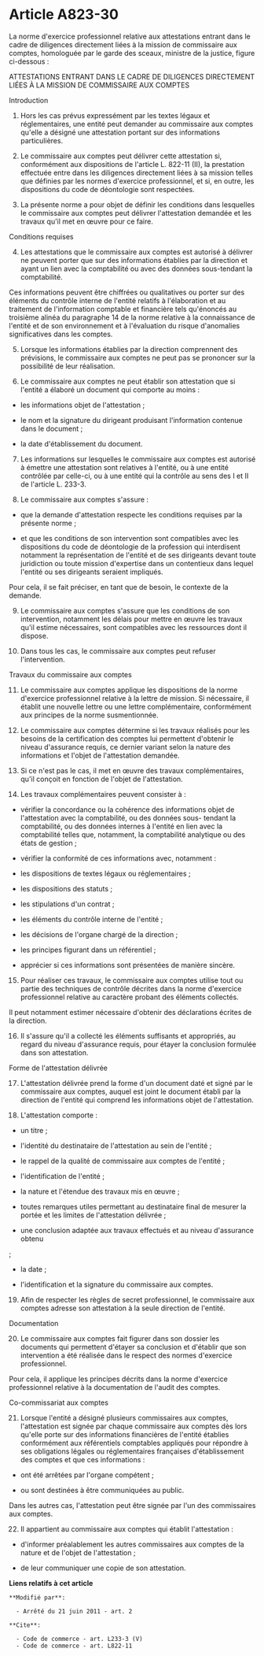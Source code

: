 # Article A823-30

La norme d'exercice professionnel relative aux attestations entrant dans le cadre de diligences directement liées à la
mission de commissaire aux comptes, homologuée par le garde des sceaux, ministre de la justice, figure ci-dessous : 

ATTESTATIONS ENTRANT DANS LE CADRE DE DILIGENCES DIRECTEMENT LIÉES À LA MISSION DE COMMISSAIRE AUX COMPTES 

Introduction 

1. Hors les cas prévus expressément par les textes légaux et réglementaires, une entité peut demander au commissaire aux
comptes qu'elle a désigné une attestation portant sur des informations particulières. 

2. Le commissaire aux comptes peut délivrer cette attestation si, conformément aux dispositions de l'article L. 822-11 (II),
la prestation effectuée entre dans les diligences directement liées à sa mission telles que définies par les normes
d'exercice professionnel, et si, en outre, les dispositions du code de déontologie sont respectées. 

3. La présente norme a pour objet de définir les conditions dans lesquelles le commissaire aux comptes peut délivrer
l'attestation demandée et les travaux qu'il met en œuvre pour ce faire. 

Conditions requises 

4. Les attestations que le commissaire aux comptes est autorisé à délivrer ne peuvent porter que sur des informations
établies par la direction et ayant un lien avec la comptabilité ou avec des données sous-tendant la comptabilité. 

Ces informations peuvent être chiffrées ou qualitatives ou porter sur des éléments du contrôle interne de l'entité relatifs à
l'élaboration et au traitement de l'information comptable et financière tels qu'énoncés au troisième alinéa du paragraphe 14
de la norme relative à la connaissance de l'entité et de son environnement et à l'évaluation du risque d'anomalies
significatives dans les comptes. 

5. Lorsque les informations établies par la direction comprennent des prévisions, le commissaire aux comptes ne peut pas se
prononcer sur la possibilité de leur réalisation. 

6. Le commissaire aux comptes ne peut établir son attestation que si l'entité a élaboré un document qui comporte au moins :

- les informations objet de l'attestation ;

- le nom et la signature du dirigeant produisant l'information contenue dans le document ;

- la date d'établissement du document. 

7. Les informations sur lesquelles le commissaire aux comptes est autorisé à émettre une attestation sont relatives à
l'entité, ou à une entité contrôlée par celle-ci, ou à une entité qui la contrôle au sens des I et II de l'article L. 233-3.

8. Le commissaire aux comptes s'assure :

- que la demande d'attestation respecte les conditions requises par la présente norme ;

- et que les conditions de son intervention sont compatibles avec les dispositions du code de déontologie de la profession
qui interdisent notamment la représentation de l'entité et de ses dirigeants devant toute juridiction ou toute mission
d'expertise dans un contentieux dans lequel l'entité ou ses dirigeants seraient impliqués. 

Pour cela, il se fait préciser, en tant que de besoin, le contexte de la demande. 

9. Le commissaire aux comptes s'assure que les conditions de son intervention, notamment les délais pour mettre en œuvre les
travaux qu'il estime nécessaires, sont compatibles avec les ressources dont il dispose. 

10. Dans tous les cas, le commissaire aux comptes peut refuser l'intervention. 

Travaux du commissaire aux comptes 

11. Le commissaire aux comptes applique les dispositions de la norme d'exercice professionnel relative à la lettre de
mission. Si nécessaire, il établit une nouvelle lettre ou une lettre complémentaire, conformément aux principes de la norme
susmentionnée. 

12. Le commissaire aux comptes détermine si les travaux réalisés pour les besoins de la certification des comptes lui
permettent d'obtenir le niveau d'assurance requis, ce dernier variant selon la nature des informations et l'objet de
l'attestation demandée. 

13. Si ce n'est pas le cas, il met en œuvre des travaux complémentaires, qu'il conçoit en fonction de l'objet de
l'attestation. 

14. Les travaux complémentaires peuvent consister à :

- vérifier la concordance ou la cohérence des informations objet de l'attestation avec la comptabilité, ou des données sous-
tendant la comptabilité, ou des données internes à l'entité en lien avec la comptabilité telles que, notamment, la
comptabilité analytique ou des états de gestion ;

- vérifier la conformité de ces informations avec, notamment :

- les dispositions de textes légaux ou réglementaires ;

- les dispositions des statuts ;

- les stipulations d'un contrat ;

- les éléments du contrôle interne de l'entité ;

- les décisions de l'organe chargé de la direction ;

- les principes figurant dans un référentiel ;

- apprécier si ces informations sont présentées de manière sincère. 

15. Pour réaliser ces travaux, le commissaire aux comptes utilise tout ou partie des techniques de contrôle décrites dans la
norme d'exercice professionnel relative au caractère probant des éléments collectés. 

Il peut notamment estimer nécessaire d'obtenir des déclarations écrites de la direction. 

16. Il s'assure qu'il a collecté les éléments suffisants et appropriés, au regard du niveau d'assurance requis, pour étayer
la conclusion formulée dans son attestation. 

Forme de l'attestation délivrée 

17. L'attestation délivrée prend la forme d'un document daté et signé par le commissaire aux comptes, auquel est joint le
document établi par la direction de l'entité qui comprend les informations objet de l'attestation. 

18. L'attestation comporte :

- un titre ;

- l'identité du destinataire de l'attestation au sein de l'entité ;

- le rappel de la qualité de commissaire aux comptes de l'entité ;

- l'identification de l'entité ;

- la nature et l'étendue des travaux mis en œuvre ;

- toutes remarques utiles permettant au destinataire final de mesurer la portée et les limites de l'attestation délivrée ;

- une conclusion adaptée aux travaux effectués et au niveau d'assurance obtenu

;

- la date ;

- l'identification et la signature du commissaire aux comptes. 

19. Afin de respecter les règles de secret professionnel, le commissaire aux comptes adresse son attestation à la seule
direction de l'entité. 

Documentation 

20. Le commissaire aux comptes fait figurer dans son dossier les documents qui permettent d'étayer sa conclusion et d'établir
que son intervention a été réalisée dans le respect des normes d'exercice professionnel. 

Pour cela, il applique les principes décrits dans la norme d'exercice professionnel relative à la documentation de l'audit
des comptes. 

Co-commissariat aux comptes 

21. Lorsque l'entité a désigné plusieurs commissaires aux comptes, l'attestation est signée par chaque commissaire aux
comptes dès lors qu'elle porte sur des informations financières de l'entité établies conformément aux référentiels comptables
appliqués pour répondre à ses obligations légales ou réglementaires françaises d'établissement des comptes et que ces
informations :

- ont été arrêtées par l'organe compétent ;

- ou sont destinées à être communiquées au public. 

Dans les autres cas, l'attestation peut être signée par l'un des commissaires aux comptes. 

22. Il appartient au commissaire aux comptes qui établit l'attestation :

- d'informer préalablement les autres commissaires aux comptes de la nature et de l'objet de l'attestation ;

- de leur communiquer une copie de son attestation.

**Liens relatifs à cet article**

	**Modifié par**:

	  - Arrêté du 21 juin 2011 - art. 2

	**Cite**:

	  - Code de commerce - art. L233-3 (V)
	  - Code de commerce - art. L822-11

